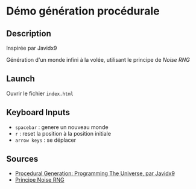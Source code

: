 # Démo génération procédurale

## Description

Inspirée par Javidx9

Génération d'un monde infini à la volée, utilisant le principe de *Noise RNG*

## Launch

Ouvrir le fichier `index.html`

## Keyboard Inputs

- `spacebar` : genere un nouveau monde
- `r` : reset la position à la position initiale
- `arrow keys` : se déplacer


## Sources
- [Procedural Generation: Programming The Universe, par Javidx9](https://www.youtube.com/watch?v=ZZY9YE7rZJw&t=1s)
- [Principe Noise RNG](https://www.youtube.com/watch?v=LWFzPP8ZbdU)